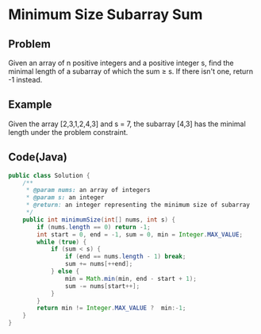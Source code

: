 Minimum Size Subarray Sum
===

## Problem

Given an array of n positive integers and a positive integer s, find the minimal length of a subarray of which the sum ≥ s. If there isn't one, return -1 instead.


## Example

Given the array [2,3,1,2,4,3] and s = 7, the subarray [4,3] has the minimal length under the problem constraint.

Code(Java)
----------

```java
public class Solution {
    /**
     * @param nums: an array of integers
     * @param s: an integer
     * @return: an integer representing the minimum size of subarray
     */
    public int minimumSize(int[] nums, int s) {
        if (nums.length == 0) return -1;
        int start = 0, end = -1, sum = 0, min = Integer.MAX_VALUE;
        while (true) {
            if (sum < s) {
                if (end == nums.length - 1) break;
                sum += nums[++end];
            } else {
                min = Math.min(min, end - start + 1);
                sum -= nums[start++];
            }
        }
        return min != Integer.MAX_VALUE ?  min:-1;
    }
}
```